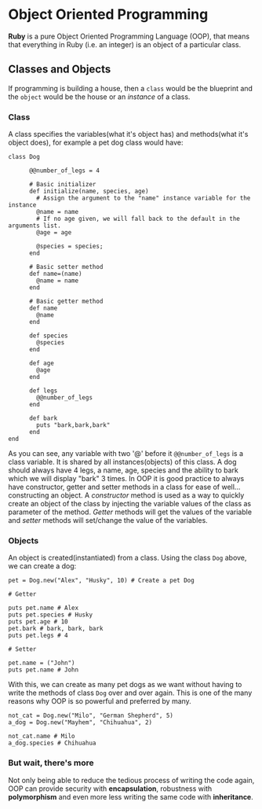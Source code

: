 
# Object Oriented Programming
__Ruby__ is a pure Object Oriented Programming Language (OOP), that means that everything in Ruby (i.e. an integer) is an object of a particular class.

## Classes and Objects
If programming is building a house, then a `class` would be the blueprint and the `object` would be the house or an _instance_ of a class.
### Class

A class specifies the variables(what it's object has) and methods(what it's object does), for example a pet dog class would have:

    class Dog

          @@number_of_legs = 4

          # Basic initializer
          def initialize(name, species, age)
            # Assign the argument to the "name" instance variable for the instance
            @name = name
            # If no age given, we will fall back to the default in the arguments list.
            @age = age

            @species = species;
          end

          # Basic setter method
          def name=(name)
            @name = name
          end

          # Basic getter method
          def name
            @name
          end

          def species
            @species
          end

          def age
            @age
          end

          def legs
          	@@number_of_legs
          end

          def bark
            puts "bark,bark,bark"
          end
    end

As you can see, any variable with two '@' before it `@@number_of_legs` is a class variable. It is shared by all instances(objects) of this class. A dog should always have 4 legs, a name, age, species and the ability to bark which we will display "bark" 3 times.
In OOP it is good practice to always have constructor, getter and setter methods in a class for ease of well... constructing an object. A _constructor_ method is used as a way to quickly create an object of the class by injecting the variable values of the class as parameter of the method. _Getter_ methods will get the values of the variable
 and _setter_ methods will set/change the value of the variables.
### Objects

An object is created(instantiated) from a class. Using the class `Dog` above, we can create a dog:

    pet = Dog.new("Alex", "Husky", 10) # Create a pet Dog

    # Getter

    puts pet.name # Alex
    puts pet.species # Husky
    puts pet.age # 10
    pet.bark # bark, bark, bark
    puts pet.legs # 4

    # Setter

    pet.name = ("John")
    puts pet.name # John

With this, we can create as many pet dogs as we want without having to write the methods of class `Dog` over and over again. This is one of the many reasons why OOP is so powerful and preferred by many.

    not_cat = Dog.new("Milo", "German Shepherd", 5)
    a_dog = Dog.new("Mayhem", "Chihuahua", 2)

    not_cat.name # Milo
    a_dog.species # Chihuahua

### But wait, there's more
Not only being able to reduce the tedious process of writing the code again, OOP can provide security with __encapsulation__, robustness with __polymorphism__ and even more less writing the same code with __inheritance__.
